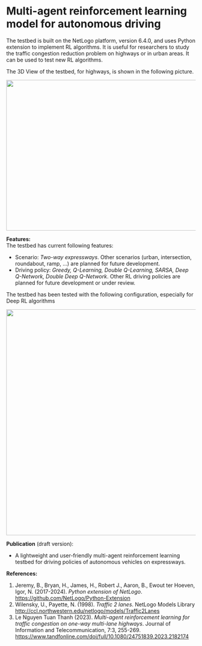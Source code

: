 # Multi-agent reinforcement learning model for autonomous driving
 
 The testbed is built on the NetLogo platform, version 6.4.0, and uses Python extension to implement RL algorithms.
 It is useful for researchers to study the traffic congestion reduction problem on highways or in urban areas. It can be used to test new RL algorithms.

 The 3D View of the testbed, for highways, is shown in the following picture.
<p align="center"> <img src="https://github.com/user-attachments/assets/7bd1751e-66b0-4bd1-9968-5888a9cb6eb9" class="center" width="600" height="400"> </p>

**Features:** <br />
The testbed has current following features:
- Scenario: _Two-way expressways_. Other scenarios (urban, intersection, roundabout, ramp, ...) are planned for future development.
- Driving policy: _Greedy, Q-Learning, Double Q-Learning, SARSA, Deep Q-Network, Double Deep Q-Network_. Other RL driving policies are planned for future development or under review.

The testbed has been tested with the following configuration, especially for Deep RL algorithms <br />
<p align="center"> <img src="https://github.com/user-attachments/assets/a42faf61-05fe-4b87-8503-0f535fd948c5" class="center" width="800" height="600"> </p>

**Publication** (draft version):
- A lightweight and user-friendly multi-agent reinforcement learning testbed for driving policies of autonomous vehicles on expressways.

 **References:**
 1. Jeremy, B., Bryan, H., James, H., Robert J., Aaron, B., Ewout ter Hoeven, Igor, N. (2017-2024). _Python extension of NetLogo_. https://github.com/NetLogo/Python-Extension
 2. Wilensky, U., Payette, N. (1998). _Traffic 2 lanes_. NetLogo Models Library http://ccl.northwestern.edu/netlogo/models/Traffic2Lanes
 3. Le Nguyen Tuan Thanh (2023). _Multi-agent reinforcement learning for traffic congestion on one-way multi-lane highways_. Journal of Information and Telecommunication, 7:3, 255-269. https://www.tandfonline.com/doi/full/10.1080/24751839.2023.2182174
